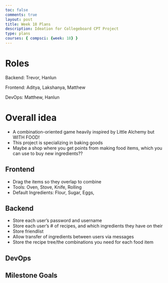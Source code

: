 ```yaml
---
toc: false
comments: true
layout: post
title: Week 18 Plans
description: Ideation for Collegeboard CPT Project
type: plans
courses: { compsci: {week: 18} }
---
```


# Roles

Backend: Trevor, Hanlun

Frontend: Aditya, Lakshanya, Matthew

DevOps: Matthew, Hanlun


# Overall idea

- A combination-oriented game heavily inspired by Little Alchemy but WITH FOOD!
- This project is specializing in baking goods
- Maybe a shop where you get points from making food items, which you can use to buy new ingredients??

## Frontend

- Drag the items so they overlap to combine
- Tools: Oven, Stove, Knife, Rolling
- Default Ingredients: Flour, Sugar, Eggs, 

## Backend

- Store each user’s password and username
- Store each user’s # of recipes, and which ingredients they have on their 
- Store friendlist
- Allow transfer of ingredients between users via messages
- Store the recipe tree/the combinations you need for each food item

## DevOps

## Milestone Goals